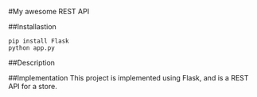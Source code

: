 #My awesome REST API

##Installastion

```
pip install Flask
python app.py
```

##Description

##Implementation
This project is implemented using Flask, and is a REST API for a store.    
